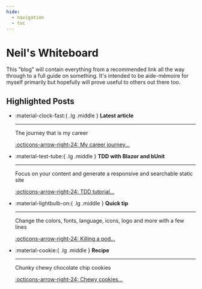 ```yaml
---
hide:
  - navigation
  - toc
---
```


# Neil's Whiteboard

This "blog" will contain everything from a recommended link all the way through to a full guide on something. It's intended to be aide-mémoire for myself primarily but hopefully will prove useful to others out there too.

## Highlighted Posts

<div class="grid cards" markdown>

-   :material-clock-fast:{ .lg .middle } __Latest article__

    ---

    The journey that is my career

    [:octicons-arrow-right-24: My career journey...](General/2024-07-31-The-journey-that-is-my-career.md)

-   :material-test-tube:{ .lg .middle } __TDD with Blazor and bUnit__

    ---

    Focus on your content and generate a responsive and searchable static site

    [:octicons-arrow-right-24: TDD tutorial...](Tutorials/2022/2022-12-29-Test-Driven-Development-with-csharp-part-1-introduction-and-setup.md)

-   :material-lightbulb-on:{ .lg .middle } __Quick tip__

    ---

    Change the colors, fonts, language, icons, logo and more with a few lines

    [:octicons-arrow-right-24: Killing a pod...](Quick%20Tips/2020/2020-11-30-Forcibly-terminating-a-Kubernetes-pod.md)

-   :material-cookie:{ .lg .middle } __Recipe__

    ---

    Chunky chewy chocolate chip cookies

    [:octicons-arrow-right-24: Chewy cookies...](Recipes/Chunky-chewy-chocolate-chip-cookies.md)

</div>